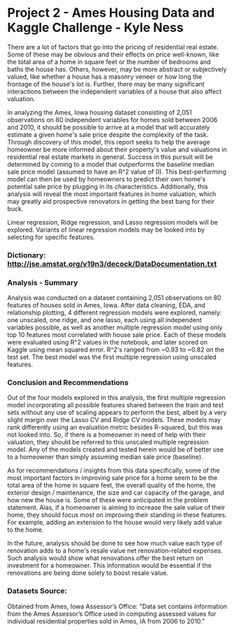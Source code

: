 # Project 2 - Ames Housing Data and Kaggle Challenge - Kyle Ness

There are a lot of factors that go into the pricing of residential real estate. Some of these may be obvious and their effects on price well-known, like the total area of a home in square feet or the number of bedrooms and baths the house has. Others, however, may be more abstract or subjectively valued, like whether a house has a masonry veneer or how long the frontage of the house's lot is. Further, there may be many significant interactions between the independent variables of a house that also affect valuation. 

In analyzing the Ames, Iowa housing dataset consisting of 2,051 observations on 80 independent variables for homes sold between 2006 and 2010, it should be possible to arrive at a model that will accurately estimate a given home's sale price despite the complexity of the task. Through discovery of this model, this report seeks to help the average homeowner be more informed about their property's value and valuations in residential real estate markets in general. Success in this pursuit will be determined by coming to a model that outperforms the baseline median sale price model (assumed to have an R^2 value of 0). This best-performing model can then be used by homeowners to predict their own home's potential sale price by plugging in its characteristics. Additionally, this analysis will reveal the most important features in home valuation, which may greatly aid prospective renovators in getting the best bang for their buck.

Linear regression, Ridge regression, and Lasso regression models will be explored. Variants of linear regression models may be looked into by selecting for specific features. 

### Dictionary: http://jse.amstat.org/v19n3/decock/DataDocumentation.txt

### Analysis - Summary
Analysis was conducted on a dataset containing 2,051 observations on 80 features of houses sold in Ames, Iowa. After data cleaning, EDA, and relationship plotting, 4 different regression models were explored, namely: one unscaled, one ridge, and one lasso, each using all independent variables possible, as well as another multiple regression model using only top 10 features most correlated with house sale price. Each of these models were evaluated using R^2 values in the notebook, and later scored on Kaggle using mean squared error. R^2's ranged from ~0.93 to ~0.82 on the test set. The best model was the first multiple regression using unscaled features.

### Conclusion and Recommendations
Out of the four models explored in this analysis, the first multiple regression model incorporating all possible features shared between the train and test sets without any use of scaling appears to perform the best, albeit by a very slight margin over the Lasso CV and Ridge CV models. These models may rank differently using an evaluation metric besides R-squared, but this was not looked into. So, if there is a homeowner in need of help with their valuation, they should be referred to this unscaled multiple regression model. Any of the models created and tested herein would be of better use to a homeowner than simply assuming median sale price (baseline). 

As for recommendations / insights from this data specifically, some of the most important factors in improving sale price for a home seem to be the total area of the home in square feet, the overall quality of the home, the exterior design / maintenance, the size and car capacity of the garage, and how new the house is. Some of these were anticipated in the problem statement. Alas, if a homeowner is aiming to increase the sale value of their home, they should focus most on improving their standing in these features. For example, adding an extension to the house would very likely add value to the home. 

In the future, analysis should be done to see how much value each type of renovation adds to a home's resale value net renovation-related expenses. Such analysis would show what renovations offer the best return on investment for a homeowner. This information would be essential if the renovations are being done solely to boost resale value.

### Datasets Source:
Obtained from Ames, Iowa Assessor’s Office:
"Data set contains information from the Ames Assessor’s Office used in computing assessed values for individual residential properties sold in Ames, IA from 2006 to 2010."